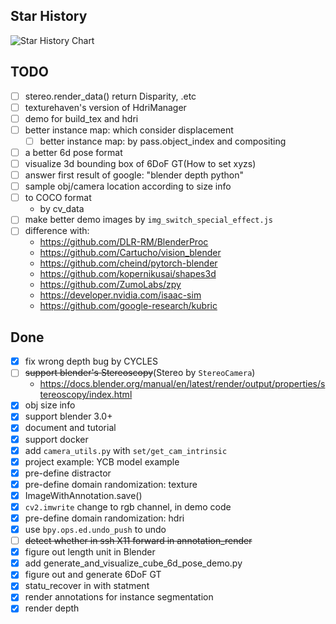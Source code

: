 ## Star History

![Star History Chart](https://api.star-history.com/svg?repos=diyer22/bpycv,DLR-RM/BlenderProc,ZumoLabs/zpy,google-research/kubric&type=Date)

## TODO
- [ ] stereo.render_data() return Disparity, .etc
- [ ] texturehaven's version of HdriManager
- [ ] demo for build_tex and hdri
- [ ] better instance map: which consider displacement
    - [ ] better instance map: by pass.object_index and compositing
- [ ] a better 6d pose format
- [ ] visualize 3d bounding box of 6DoF GT(How to set xyzs)
- [ ] answer first result of google: "blender depth python"
- [ ] sample obj/camera location according to size info
- [ ] to COCO format
    - by cv_data
- [ ] make better demo images by `img_switch_special_effect.js`
- [ ] difference with:
    - https://github.com/DLR-RM/BlenderProc
    - https://github.com/Cartucho/vision_blender
    - https://github.com/cheind/pytorch-blender
    - https://github.com/kopernikusai/shapes3d
    - https://github.com/ZumoLabs/zpy
    - https://developer.nvidia.com/isaac-sim
    - https://github.com/google-research/kubric

## Done
- [x] fix wrong depth bug by CYCLES
- [ ] ~~support blender's Stereoscopy~~(Stereo by `StereoCamera`)
    - https://docs.blender.org/manual/en/latest/render/output/properties/stereoscopy/index.html
- [x] obj size info
- [x] support blender 3.0+
- [x] document and tutorial
- [x] support docker
- [x] add `camera_utils.py` with `set/get_cam_intrinsic`
- [x] project example: YCB model example
- [x] pre-define distractor
- [x] pre-define domain randomization: texture
- [x] ImageWithAnnotation.save()
- [x] `cv2.imwrite` change to rgb channel, in demo code
- [x] pre-define domain randomization: hdri
- [x] use `bpy.ops.ed.undo_push` to undo
- [ ] ~~detect whether in ssh X11 forward in annotation_render~~
- [x] figure out length unit in Blender
- [x] add generate_and_visualize_cube_6d_pose_demo.py
- [x] figure out and generate 6DoF GT
- [x] statu_recover in with statment
- [x] render annotations for instance segmentation
- [x] render depth
